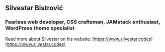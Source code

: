 ## Silvestar Bistrović

### Fearless web developer, CSS craftsman, JAMstack enthusiast, WordPress theme specialist

Read more about Silvestar on his website: [https://www.silvestar.codes](https://www.silvestar.codes)
